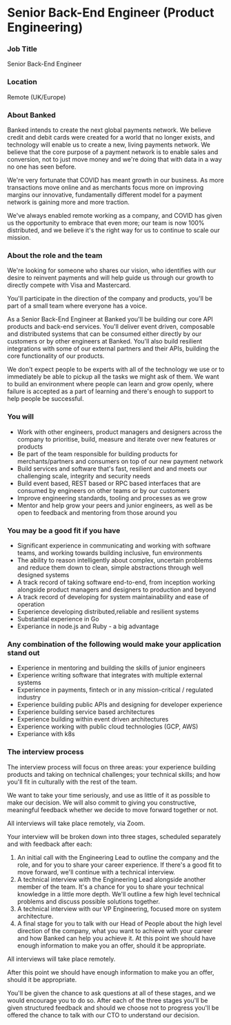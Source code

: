 # Senior Back-End Engineer (Product Engineering)

### Job Title

Senior Back-End Engineer

### Location

Remote (UK/Europe)

### About Banked

Banked intends to create the next global payments network. We believe credit and debit cards were created for a world that no longer exists, and technology will enable us to create a new, living payments network. We believe that the core purpose of a payment network is to enable sales and conversion, not to just move money and we're doing that with data in a way no one has seen before.

We're very fortunate that COVID has meant growth in our business. As more transactions move online and as merchants focus more on improving margins our innovative, fundamentally different model for a payment network is gaining more and more traction.

We've always enabled remote working as a company, and COVID has given us the opportunity to embrace that even more; our team is now 100% distributed, and we believe it's the right way for us to continue to scale our mission.

### **About the role and the team**

We're looking for someone who shares our vision, who identifies with our desire to reinvent payments and will help guide us through our growth to directly compete with Visa and Mastercard. 

You'll participate in the direction of the company and products, you'll be part of a small team where everyone has a voice.

As a Senior Back-End Engineer at Banked you'll be building our core API products and back-end services. You'll deliver event driven, composable and distributed systems that can be consumed either directly by our customers or by other engineers at Banked. You'll also build resilient integrations with some of our external partners and their APIs, building the core functionality of our products.

We don't expect people to be experts with all of the technology we use or to immediately be able to pickup all the tasks we might ask of them. We want to build an environment where people can learn and grow openly, where failure is accepted as a part of learning and there's enough to support to help people be successful.

### **You will**

- Work with other engineers, product managers and designers across the company to prioritise, build, measure and iterate over new features or products
- Be part of the team responsible for building products for merchants/partners and consumers on top of our new payment network
- Build services and software that's fast, resilient and and meets our challenging scale, integrity and security needs
- Build event based, REST based or RPC based interfaces that are consumed by engineers on other teams or by our customers
- Improve engineering standards, tooling and processes as we grow
- Mentor and help grow your peers and junior engineers, as well as be open to feedback and mentoring from those around you

### **You may be a good fit if you have**

- Significant experience in communicating and working with software teams, and working towards building inclusive, fun environments
- The ability to reason intelligently about complex, uncertain problems and reduce them down to clean, simple abstractions through well designed systems
- A track record of taking software end-to-end, from inception working alongside product managers and designers to production and beyond
- A track record of developing for system maintainability and ease of operation
- Experience developing distributed,reliable and resilient systems
- Substantial experience in Go
- Experiance in node.js and Ruby - a big advantage

### **Any combination of the following would make your application stand out**

- Experience in mentoring and building the skills of junior engineers
- Experience writing software that integrates with multiple external systems
- Experience in payments, fintech or in any mission-critical / regulated industry
- Experience building public APIs and designing for developer experience
- Experience building service based architectures
- Experience building within event driven architectures
- Experience working with public cloud technologies (GCP, AWS)
- Experiance with k8s

### The interview process

The interview process will focus on three areas: your experience building products and taking on technical challenges; your technical skills; and how you'll fit in culturally with the rest of the team.

We want to take your time seriously, and use as little of it as possible to make our decision. We will also commit to giving you constructive, meaningful feedback whether we decide to move forward together or not.

All interviews will take place remotely, via Zoom.

Your interview will be broken down into three stages, scheduled separately and with feedback after each:

1. An initial call with the Engineering Lead to outline the company and the role, and for you to share your career experience. If there's a good fit to move forward, we'll continue with a technical interview.
2. A technical interview with the Engineering Lead alongside another member of the team. It's a chance for you to share your technical knowledge in a little more depth. We'll outline a few high level technical problems and discuss possible solutions together.
3. A technical interview with our VP Engineering, focused more on system architecture.
4. A final stage for you to talk with our Head of People about the high level direction of the company, what you want to achieve with your career and how Banked can help you achieve it. At this point we should have enough information to make you an offer, should it be appropriate.

All interviews will take place remotely.

After this point we should have enough information to make you an offer, should it be appropriate.

You'll be given the chance to ask questions at all of these stages, and we would encourage you to do so. After each of the three stages you'll be given structured feedback and should we choose not to progress you'll be offered the chance to talk with our CTO to understand our decision.
